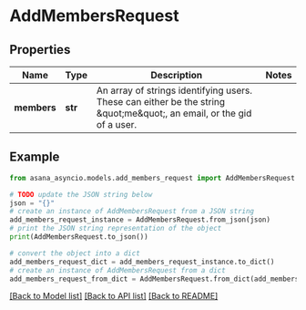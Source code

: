 # AddMembersRequest


## Properties

Name | Type | Description | Notes
------------ | ------------- | ------------- | -------------
**members** | **str** | An array of strings identifying users. These can either be the string \&quot;me\&quot;, an email, or the gid of a user. | 

## Example

```python
from asana_asyncio.models.add_members_request import AddMembersRequest

# TODO update the JSON string below
json = "{}"
# create an instance of AddMembersRequest from a JSON string
add_members_request_instance = AddMembersRequest.from_json(json)
# print the JSON string representation of the object
print(AddMembersRequest.to_json())

# convert the object into a dict
add_members_request_dict = add_members_request_instance.to_dict()
# create an instance of AddMembersRequest from a dict
add_members_request_from_dict = AddMembersRequest.from_dict(add_members_request_dict)
```
[[Back to Model list]](../README.md#documentation-for-models) [[Back to API list]](../README.md#documentation-for-api-endpoints) [[Back to README]](../README.md)



